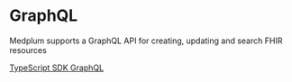 # GraphQL

Medplum supports a GraphQL API for creating, updating and search FHIR resources

[TypeScript SDK GraphQL](/docs/sdk/core.medplumclient.graphql)
